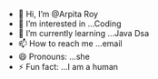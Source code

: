 - 👋 Hi, I’m @Arpita Roy
- 👀 I’m interested in ...Coding
- 🌱 I’m currently learning ...Java Dsa
- 📫 How to reach me ...email
- 😄 Pronouns: ...she
- ⚡ Fun fact: ...I am a human

<!---
ArpitaRoy03/ArpitaRoy03 is a ✨ special ✨ repository because its `README.md` (this file) appears on your GitHub profile.
You can click the Preview link to take a look at your changes.
--->
